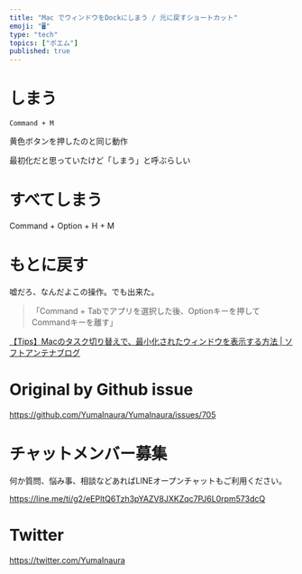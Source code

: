 ```yaml
---
title: "Mac でウィンドウをDockにしまう / 元に戻すショートカット"
emoji: "🖥"
type: "tech"
topics: ["ポエム"]
published: true
---
```




# しまう

`Command + M`

黄色ボタンを押したのと同じ動作

最初化だと思っていたけど「しまう」と呼ぶらしい

# すべてしまう

Command + Option + H + M

# もとに戻す

嘘だろ、なんだよこの操作。でも出来た。

>「Command + Tabでアプリを選択した後、Optionキーを押してCommandキーを離す」

[【Tips】Macのタスク切り替えで、最小化されたウィンドウを表示する方法 | ソフトアンテナブログ](https://www.softantenna.com/wp/mac/osx-activate-invisible-window/)

# Original by Github issue

https://github.com/YumaInaura/YumaInaura/issues/705








<!-- Update From Qiita API -->

# チャットメンバー募集


何か質問、悩み事、相談などあればLINEオープンチャットもご利用ください。

https://line.me/ti/g2/eEPltQ6Tzh3pYAZV8JXKZqc7PJ6L0rpm573dcQ





# Twitter


https://twitter.com/YumaInaura


<!-- Update From Qiita API -->


